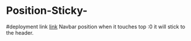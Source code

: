 # Position-Sticky-
#deployment link [link](https://position-sticky.netlify.app/)
Navbar position when it touches top :0 it will stick to the header.
